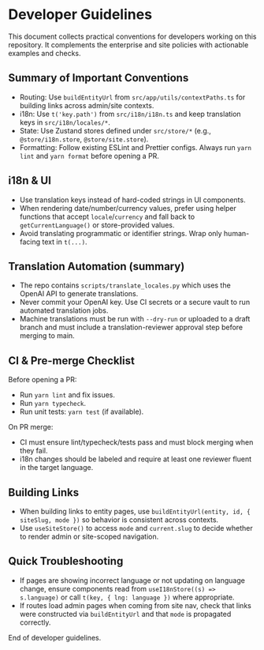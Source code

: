# Developer Guidelines

This document collects practical conventions for developers working on this repository. It complements the enterprise and site policies with actionable examples and checks.

## Summary of Important Conventions
- Routing: Use `buildEntityUrl` from `src/app/utils/contextPaths.ts` for building links across admin/site contexts.
- i18n: Use `t('key.path')` from `src/i18n/i18n.ts` and keep translation keys in `src/i18n/locales/*`.
- State: Use Zustand stores defined under `src/store/*` (e.g., `@store/i18n.store`, `@store/site.store`).
- Formatting: Follow existing ESLint and Prettier configs. Always run `yarn lint` and `yarn format` before opening a PR.

## i18n & UI
- Use translation keys instead of hard-coded strings in UI components.
- When rendering date/number/currency values, prefer using helper functions that accept `locale`/`currency` and fall back to `getCurrentLanguage()` or store-provided values.
- Avoid translating programmatic or identifier strings. Wrap only human-facing text in `t(...)`.

## Translation Automation (summary)
- The repo contains `scripts/translate_locales.py` which uses the OpenAI API to generate translations.
- Never commit your OpenAI key. Use CI secrets or a secure vault to run automated translation jobs.
- Machine translations must be run with `--dry-run` or uploaded to a draft branch and must include a translation-reviewer approval step before merging to main.

## CI & Pre-merge Checklist
Before opening a PR:
- Run `yarn lint` and fix issues.
- Run `yarn typecheck`.
- Run unit tests: `yarn test` (if available).

On PR merge:
- CI must ensure lint/typecheck/tests pass and must block merging when they fail.
- i18n changes should be labeled and require at least one reviewer fluent in the target language.

## Building Links
- When building links to entity pages, use `buildEntityUrl(entity, id, { siteSlug, mode })` so behavior is consistent across contexts.
- Use `useSiteStore()` to access `mode` and `current.slug` to decide whether to render admin or site-scoped navigation.

## Quick Troubleshooting
- If pages are showing incorrect language or not updating on language change, ensure components read from `useI18nStore((s) => s.language)` or call `t(key, { lng: language })` where appropriate.
- If routes load admin pages when coming from site nav, check that links were constructed via `buildEntityUrl` and that `mode` is propagated correctly.

End of developer guidelines.
